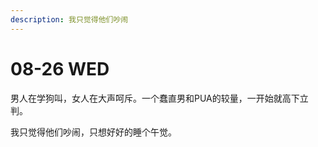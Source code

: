 ```yaml
---
description: 我只觉得他们吵闹
---
```


# 08-26 WED

男人在学狗叫，女人在大声呵斥。一个蠢直男和PUA的较量，一开始就高下立判。

我只觉得他们吵闹，只想好好的睡个午觉。

